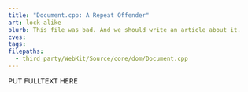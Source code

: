 ```yaml
---
title: "Document.cpp: A Repeat Offender"
art: lock-alike
blurb: This file was bad. And we should write an article about it.
cves:
tags:
filepaths:
  - third_party/WebKit/Source/core/dom/Document.cpp
---
```

PUT FULLTEXT HERE
